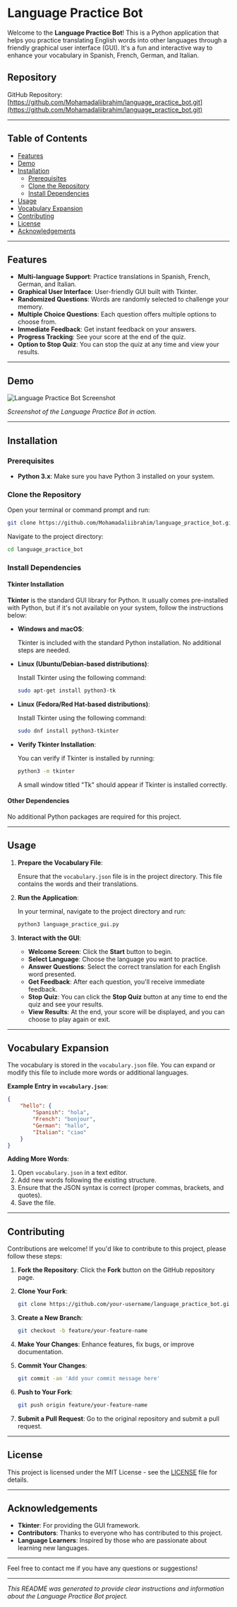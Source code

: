# Language Practice Bot

Welcome to the **Language Practice Bot**! This is a Python application that helps you practice translating English words into other languages through a friendly graphical user interface (GUI). It's a fun and interactive way to enhance your vocabulary in Spanish, French, German, and Italian.

## Repository

GitHub Repository: [https://github.com/Mohamadaliibrahim/language_practice_bot.git](https://github.com/Mohamadaliibrahim/language_practice_bot.git)

---

## Table of Contents

- [Features](#features)
- [Demo](#demo)
- [Installation](#installation)
  - [Prerequisites](#prerequisites)
  - [Clone the Repository](#clone-the-repository)
  - [Install Dependencies](#install-dependencies)
- [Usage](#usage)
- [Vocabulary Expansion](#vocabulary-expansion)
- [Contributing](#contributing)
- [License](#license)
- [Acknowledgements](#acknowledgements)

---

## Features

- **Multi-language Support**: Practice translations in Spanish, French, German, and Italian.
- **Graphical User Interface**: User-friendly GUI built with Tkinter.
- **Randomized Questions**: Words are randomly selected to challenge your memory.
- **Multiple Choice Questions**: Each question offers multiple options to choose from.
- **Immediate Feedback**: Get instant feedback on your answers.
- **Progress Tracking**: See your score at the end of the quiz.
- **Option to Stop Quiz**: You can stop the quiz at any time and view your results.

---

## Demo

![Language Practice Bot Screenshot](screenshot.png)

*Screenshot of the Language Practice Bot in action.*

---

## Installation

### Prerequisites

- **Python 3.x**: Make sure you have Python 3 installed on your system.

### Clone the Repository

Open your terminal or command prompt and run:

```bash
git clone https://github.com/Mohamadaliibrahim/language_practice_bot.git
```

Navigate to the project directory:

```bash
cd language_practice_bot
```

### Install Dependencies

#### Tkinter Installation

**Tkinter** is the standard GUI library for Python. It usually comes pre-installed with Python, but if it's not available on your system, follow the instructions below:

- **Windows and macOS**:

  Tkinter is included with the standard Python installation. No additional steps are needed.

- **Linux (Ubuntu/Debian-based distributions)**:

  Install Tkinter using the following command:

  ```bash
  sudo apt-get install python3-tk
  ```

- **Linux (Fedora/Red Hat-based distributions)**:

  Install Tkinter using the following command:

  ```bash
  sudo dnf install python3-tkinter
  ```

- **Verify Tkinter Installation**:

  You can verify if Tkinter is installed by running:

  ```bash
  python3 -m tkinter
  ```

  A small window titled "Tk" should appear if Tkinter is installed correctly.

#### Other Dependencies

No additional Python packages are required for this project.

---

## Usage

1. **Prepare the Vocabulary File**:

   Ensure that the `vocabulary.json` file is in the project directory. This file contains the words and their translations.

2. **Run the Application**:

   In your terminal, navigate to the project directory and run:

   ```bash
   python3 language_practice_gui.py
   ```

3. **Interact with the GUI**:

   - **Welcome Screen**: Click the **Start** button to begin.
   - **Select Language**: Choose the language you want to practice.
   - **Answer Questions**: Select the correct translation for each English word presented.
   - **Get Feedback**: After each question, you'll receive immediate feedback.
   - **Stop Quiz**: You can click the **Stop Quiz** button at any time to end the quiz and see your results.
   - **View Results**: At the end, your score will be displayed, and you can choose to play again or exit.

---

## Vocabulary Expansion

The vocabulary is stored in the `vocabulary.json` file. You can expand or modify this file to include more words or additional languages.

**Example Entry in `vocabulary.json`**:

```json
{
    "hello": {
        "Spanish": "hola",
        "French": "bonjour",
        "German": "hallo",
        "Italian": "ciao"
    }
}
```

**Adding More Words**:

1. Open `vocabulary.json` in a text editor.
2. Add new words following the existing structure.
3. Ensure that the JSON syntax is correct (proper commas, brackets, and quotes).
4. Save the file.

---

## Contributing

Contributions are welcome! If you'd like to contribute to this project, please follow these steps:

1. **Fork the Repository**: Click the **Fork** button on the GitHub repository page.

2. **Clone Your Fork**:

   ```bash
   git clone https://github.com/your-username/language_practice_bot.git
   ```

3. **Create a New Branch**:

   ```bash
   git checkout -b feature/your-feature-name
   ```

4. **Make Your Changes**: Enhance features, fix bugs, or improve documentation.

5. **Commit Your Changes**:

   ```bash
   git commit -am 'Add your commit message here'
   ```

6. **Push to Your Fork**:

   ```bash
   git push origin feature/your-feature-name
   ```

7. **Submit a Pull Request**: Go to the original repository and submit a pull request.

---

## License

This project is licensed under the MIT License - see the [LICENSE](LICENSE) file for details.

---

## Acknowledgements

- **Tkinter**: For providing the GUI framework.
- **Contributors**: Thanks to everyone who has contributed to this project.
- **Language Learners**: Inspired by those who are passionate about learning new languages.

---

Feel free to contact me if you have any questions or suggestions!

---

*This README was generated to provide clear instructions and information about the Language Practice Bot project.*
